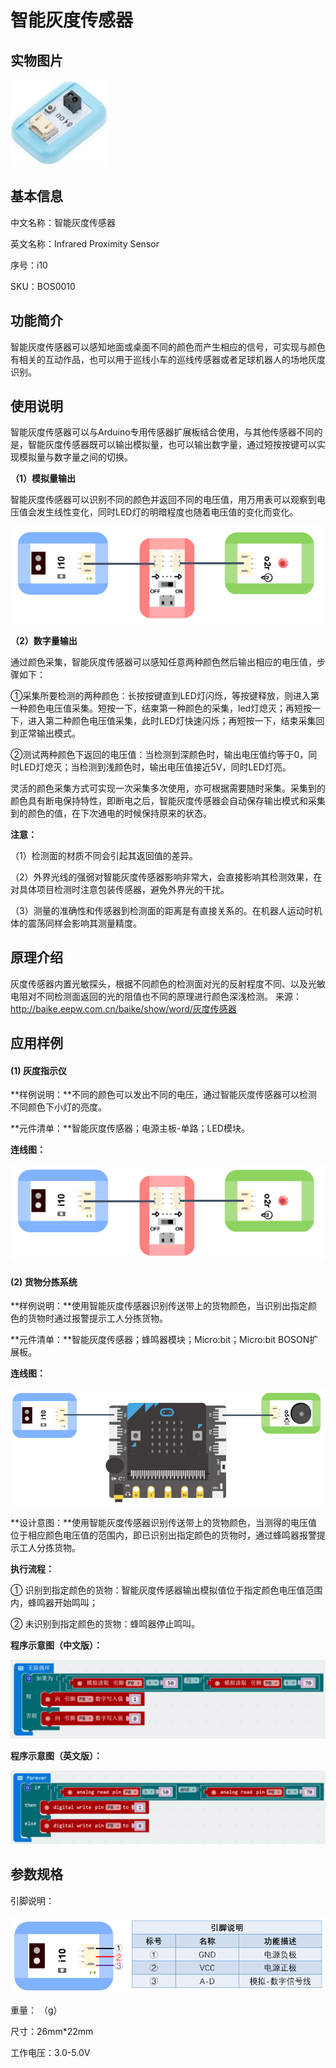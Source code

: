 # 智能灰度传感器

## 实物图片
![](boson_智能灰度传感器_实物图片.jpg)

## 基本信息
中文名称：智能灰度传感器

英文名称：Infrared Proximity Sensor

序号：i10

SKU：BOS0010

## 功能简介
智能灰度传感器可以感知地面或桌面不同的颜色而产生相应的信号，可实现与颜色有相关的互动作品，也可以用于巡线小车的巡线传感器或者足球机器人的场地灰度识别。

## 使用说明
智能灰度传感器可以与Arduino专用传感器扩展板结合使用，与其他传感器不同的是，智能灰度传感器既可以输出模拟量，也可以输出数字量，通过短按按键可以实现模拟量与数字量之间的切换。

**（1）模拟量输出**

智能灰度传感器可以识别不同的颜色并返回不同的电压值，用万用表可以观察到电压值会发生线性变化，同时LED灯的明暗程度也随着电压值的变化而变化。

![](boson_智能灰度传感器_使用说明1.png)

**（2）数字量输出**

通过颜色采集，智能灰度传感器可以感知任意两种颜色然后输出相应的电压值，步骤如下：

①采集所要检测的两种颜色：长按按键直到LED灯闪烁，等按键释放，则进入第一种颜色电压值采集。短按一下，结束第一种颜色的采集，led灯熄灭；再短按一下，进入第二种颜色电压值采集，此时LED灯快速闪烁；再短按一下，结束采集回到正常输出模式。

②测试两种颜色下返回的电压值：当检测到深颜色时，输出电压值约等于0，同时LED灯熄灭；当检测到浅颜色时，输出电压值接近5V，同时LED灯亮。

灵活的颜色采集方式可实现一次采集多次使用，亦可根据需要随时采集。采集到的颜色具有断电保持特性，即断电之后，智能灰度传感器会自动保存输出模式和采集到的颜色的值，在下次通电的时候保持原来的状态。

**注意：**

（1）检测面的材质不同会引起其返回值的差异。

（2）外界光线的强弱对智能灰度传感器影响非常大，会直接影响其检测效果，在对具体项目检测时注意包装传感器，避免外界光的干扰。

（3）测量的准确性和传感器到检测面的距离是有直接关系的。在机器人运动时机体的震荡同样会影响其测量精度。

## 原理介绍
灰度传感器内置光敏探头，根据不同颜色的检测面对光的反射程度不同、以及光敏电阻对不同检测面返回的光的阻值也不同的原理进行颜色深浅检测。
来源：http://baike.eepw.com.cn/baike/show/word/灰度传感器

## 应用样例
#### (1) 灰度指示仪
**样例说明：**不同的颜色可以发出不同的电压，通过智能灰度传感器可以检测不同颜色下小灯的亮度。

**元件清单：**智能灰度传感器；电源主板-单路；LED模块。

**连线图：**

![](boson_智能灰度传感器_应用样例1_连线图.png)

#### (2) 货物分拣系统
**样例说明：**使用智能灰度传感器识别传送带上的货物颜色，当识别出指定颜色的货物时通过报警提示工人分拣货物。

**元件清单：**智能灰度传感器；蜂鸣器模块；Micro:bit；Micro:bit BOSON扩展板。

**连线图：**

![](boson_智能灰度传感器_应用样例2_连线图.png)

**设计意图：**使用智能灰度传感器识别传送带上的货物颜色，当测得的电压值位于相应颜色电压值的范围内，即已识别出指定颜色的货物时，通过蜂鸣器报警提示工人分拣货物。

**执行流程：**

① 识别到指定颜色的货物：智能灰度传感器输出模拟值位于指定颜色电压值范围内，蜂鸣器开始鸣叫；

② 未识别到指定颜色的货物：蜂鸣器停止鸣叫。

**程序示意图（中文版）：**

![](boson_智能灰度传感器_应用样例2_程序示意图中文版.png)

**程序示意图（英文版）：**

![](boson_智能灰度传感器_应用样例2_程序示意图英文版.png)

## 参数规格
引脚说明：

![](boson_智能灰度传感器_引脚说明.png)

重量： （g）

尺寸：26mm*22mm

工作电压：3.0-5.0V